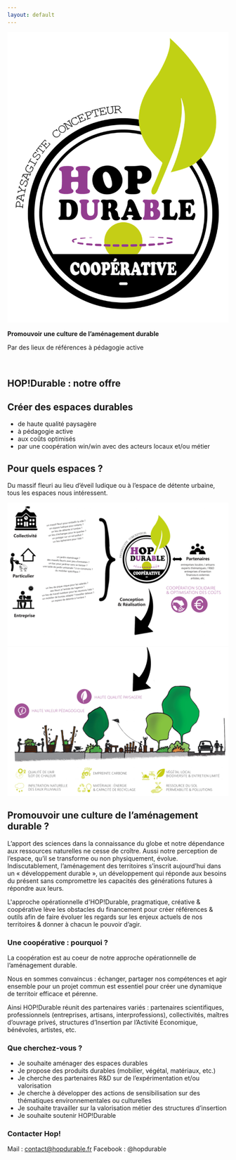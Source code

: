 ```yaml
---
layout: default
---
```


<section class="center">
  <img src="assets/images/logo-hop-durable.png" alt="Logo de Hop durable">
  <p><strong>Promouvoir une culture de l’aménagement durable</strong></p>
  <p>Par des lieux de références à pédagogie active</p>
  <br>
  <!-- <a href="" class="button">Télécharger la présentation (PDF)</a> -->
</section>


<section markdown="1">

# HOP!Durable : notre offre

## Créer des espaces durables

  - de haute qualité paysagère
  - à pédagogie active
  - aux coûts optimisés
  - par une coopération win/win avec des acteurs locaux et/ou métier

## Pour quels espaces ?

Du massif fleuri au lieu d’éveil ludique ou à l’espace de détente urbaine, tous les espaces nous intéressent.

</section>

<section class="section-schema">
  <img src="assets/images/schema-processus-hopdurable-environnement.png" alt="Schéma processus Hop!durable">
</section>

<section markdown="1">

</section>

<section class="section-schema">
  <img src="assets/images/schema-espace-amenage.png" alt="Schéma aménagement">
</section>

<section markdown="1">

# Promouvoir une culture de l’aménagement durable ?

L’apport des sciences dans la connaissance du globe et notre dépendance aux ressources naturelles ne cesse de croître. Aussi notre perception de l’espace, qu’il se transforme ou non physiquement, évolue. Indiscutablement, l’aménagement des territoires s’inscrit aujourd’hui dans un « développement durable », un développement qui réponde aux besoins du présent sans compromettre les capacités des générations futures à répondre aux leurs.

L'approche opérationnelle d'HOP!Durable, pragmatique, créative & coopérative lève les obstacles du financement pour créer références & outils afin de faire évoluer les regards sur les enjeux actuels de nos territoires & donner à chacun le pouvoir d’agir.



<section markdown="1">

# Une coopérative : pourquoi ?

La coopération est au coeur de notre approche opérationnelle de l’aménagement durable.

Nous en sommes convaincus : échanger, partager nos compétences et agir ensemble pour un projet commun est essentiel pour créer une dynamique de territoir efficace et pérenne.

Ainsi HOP!Durable réunit des partenaires variés : partenaires scientifiques, professionnels (entreprises, artisans, interprofessions), collectivités, maîtres d’ouvrage priveś, structures d’Insertion par l’Activité Economique, bénévoles, artistes, etc.

</section>
  

<section markdown="1">

# Que cherchez-vous ?

  - Je souhaite aménager des espaces durables
  - Je propose des produits durables (mobilier, végétal, matériaux, etc.)
  - Je cherche des partenaires R&D sur de l’expérimentation et/ou valorisation
  - Je cherche à développer des actions de sensibilisation sur des thématiques environnementales ou culturelles
  - Je souhaite travailler sur la valorisation métier des structures d’insertion
  - Je souhaite soutenir HOP!Durable
  
</section>

<section markdown="1">

# Contacter Hop!
Mail : contact@hopdurable.fr
Facebook : @hopdurable

</section>


